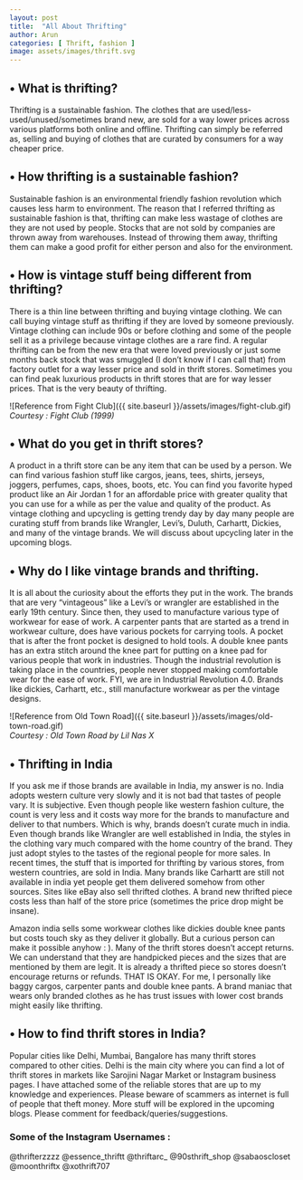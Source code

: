 ```yaml
---
layout: post
title:  "All About Thrifting"
author: Arun
categories: [ Thrift, fashion ]
image: assets/images/thrift.svg
---
```


## •	What is thrifting?

Thrifting is a sustainable fashion. The clothes that are used/less-used/unused/sometimes brand new, are sold for a way lower prices across various platforms both online and offline. Thrifting can simply be referred as, selling and buying of clothes that are curated by consumers for a way cheaper price. 

## •	How thrifting is a sustainable fashion?

Sustainable fashion is an environmental friendly fashion revolution which causes less harm to environment. The reason that I referred thrifting as sustainable fashion is that, thrifting can make less wastage of clothes are they are not used by people. Stocks that are not sold by companies are thrown away from warehouses. Instead of throwing them away, thrifting them can make a good profit for either person and also for the environment.

## •	How is vintage stuff being different from thrifting?

There is a thin line between thrifting and buying vintage clothing. We can call buying vintage stuff as thrifting if they are loved by someone previously. Vintage clothing can include 90s or before clothing and some of the people sell it as a privilege because vintage clothes are a rare find. A regular thrifting can be from the new era that were loved previously or just some months back stock that was smuggled (I don’t know if I can call that) from factory outlet for a way lesser price and sold in thrift stores. Sometimes you can find peak luxurious products in thrift stores that are for way lesser prices. That is the very beauty of thrifting.

![Reference from Fight Club]({{ site.baseurl }}/assets/images/fight-club.gif)
<br>
_Courtesy : Fight Club (1999)_

## •	What do you get in thrift stores?

A product in a thrift store can be any item that can be used by a person. We can find various fashion stuff like cargos, jeans, tees, shirts, jerseys, joggers, perfumes, caps, shoes, boots, etc. You can find you favorite hyped product like an Air Jordan 1 for an affordable price with greater quality that you can use for a while as per the value and quality of the product. As vintage clothing and upcycling is getting trendy day by day many people are curating stuff from brands like Wrangler, Levi’s, Duluth, Carhartt, Dickies, and many of the vintage brands. We will discuss about upcycling later in the upcoming blogs.

## •	Why do I like vintage brands and thrifting.

It is all about the curiosity about the efforts they put in the work. The brands that are very “vintageous” like a Levi’s or wrangler are established in the early 19th century. Since then, they used to manufacture various type of workwear for ease of work. A carpenter pants that are started as a trend in workwear culture, does have various pockets for carrying tools. A pocket that is after the front pocket is designed to hold tools. A double knee pants has an extra stitch around the knee part for putting on a knee pad for various people that work in industries. Though the industrial revolution is taking place in the countries, people never stopped making comfortable wear for the ease of work. FYI, we are in Industrial Revolution 4.0. Brands like dickies, Carhartt, etc., still manufacture workwear as per the vintage designs.

![Reference from Old Town Road]({{ site.baseurl }}/assets/images/old-town-road.gif)
<br>
_Courtesy : Old Town Road by Lil Nas X_

## •	Thrifting in India

If you ask me if those brands are available in India, my answer is no. India adopts western culture very slowly and it is not bad that tastes of people vary. It is subjective. Even though people like western fashion culture, the count is very less and it costs way more for the brands to manufacture and deliver to that numbers. Which is why, brands doesn’t curate much in india. Even though brands like Wrangler are well established in India, the styles in the clothing vary much compared with the home country of the brand. They just adopt styles to the tastes of the regional people for more sales. In recent times, the stuff that is imported for thrifting by various stores, from western countries, are sold in India. Many brands like Carhartt are still not available in india yet people get them delivered somehow from other sources. Sites like eBay also sell thrifted clothes. A brand new thrifted piece costs less than half of the store price (sometimes the price drop might be insane). 

Amazon india sells some workwear clothes like dickies double knee pants but costs touch sky as they deliver it globally. But a curious person can make it possible anyhow : ).  Many of the thrift stores doesn’t accept returns. We can understand that they are handpicked pieces and the sizes that are mentioned by them are legit. It is already a thrifted piece so stores doesn’t encourage returns or refunds. THAT IS OKAY. For me, I personally like baggy cargos, carpenter pants and double knee pants. A brand maniac that wears only branded clothes as he has trust issues with lower cost brands might easily like thrifting. 


## •	How to find thrift stores in India?

Popular cities like Delhi, Mumbai, Bangalore has many thrift stores compared to other cities. Delhi is the main city where you can find a lot of thrift stores in markets like Sarojini Nagar Market or Instagram business pages. I have attached some of the reliable stores that are up to my knowledge and experiences. Please beware of scammers as internet is full of people that theft money. More stuff will be explored in the upcoming blogs. Please comment for feedback/queries/suggestions.


### Some of the Instagram Usernames :

@thrifterzzzz
@essence_thriftt
@thriftarc_
@90sthrift_shop
@sabaoscloset
@moonthriftx
@xothrift707
